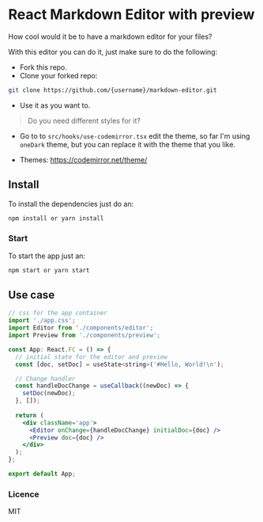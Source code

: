 # React Markdown Editor with preview

How cool would it be to have a markdown editor for your files?

With this editor you can do it, just make sure to do the following:

- Fork this repo.
- Clone your forked repo:

```bash
git clone https://github.com/{username}/markdown-editor.git 
```

- Use it as you want to.

> Do you need different styles for it?

- Go to to `src/hooks/use-codemirror.tsx` edit the theme, so far I'm using `oneDark` theme, but you can replace it with the theme that you like.

- Themes: <https://codemirror.net/theme/>

## Install

To install the dependencies just do an:

```bash
npm install or yarn install
```

### Start

To start the app just an:

```bash
npm start or yarn start
```

## Use case

```jsx
// css for the app container 
import './app.css';
import Editor from './components/editor';
import Preview from './components/preview';

const App: React.FC = () => {
  // initial state for the editor and preview
  const [doc, setDoc] = useState<string>('#Hello, World!\n');

  // Change handler
  const handleDocChange = useCallback((newDoc) => {
    setDoc(newDoc);
  }, []);
  
  return (
    <div className='app'>
      <Editor onChange={handleDocChange} initialDoc={doc} />
      <Preview doc={doc} />
    </div>
  );
};

export default App;
```

### Licence

MIT

